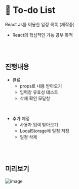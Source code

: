 # 📓 To-do List
React Js를 이용한 일정 목록 (제작중)
- React의 핵심적인 기능 공부 목적

<br><br>

## 진행내용
- 완료
  - props로 내용 받아오기
  - 입력창 유효성 테스트
  - 삭제 확인 모달창

<br>

- 추가 예정
  - 사용자 입력 받아오기
  - LocalStorage에 일정 저장
  - 일정 삭제

<br><br>

## 미리보기
![image](https://user-images.githubusercontent.com/93658676/173065163-b2ce55b4-3bdc-4c3f-a6df-087c0e18d3a9.png)

